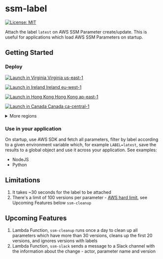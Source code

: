 # ssm-label

[![License: MIT](https://img.shields.io/badge/License-MIT-green.svg)](./LICENSE)

Attach the label `latest` on AWS SSM Parameter create/update. This is useful for applications which load AWS SSM Parameters on startup.

## Getting Started

### Deploy

[![Launch in Virginia](https://s3.amazonaws.com/cloudformation-examples/cloudformation-launch-stack.png) Virginia us-east-1](https://us-east-1.console.aws.amazon.com/cloudformation/home?region=us-east-1#/stacks/quickcreate?templateURL=https://ssm-label.s3-eu-west-1.amazonaws.com/cfn-template-ssm-label.yml)

[![Launch in Ireland](https://s3.amazonaws.com/cloudformation-examples/cloudformation-launch-stack.png) Ireland eu-west-1](https://eu-west-1.console.aws.amazon.com/cloudformation/home?region=eu-west-1#/stacks/quickcreate?templateURL=https://ssm-label.s3-eu-west-1.amazonaws.com/cfn-template-ssm-label.yml)

[![Launch in Hong Kong](https://s3.amazonaws.com/cloudformation-examples/cloudformation-launch-stack.png) Hong Kong ap-east-1](https://eu-west-1.console.aws.amazon.com/cloudformation/home?region=eu-west-1#/stacks/quickcreate?templateURL=https://ssm-label.s3-eu-west-1.amazonaws.com/cfn-template-ssm-label.yml)

[![Launch in Canada](https://s3.amazonaws.com/cloudformation-examples/cloudformation-launch-stack.png) Canada ca-central-1](https://eu-west-1.console.aws.amazon.com/cloudformation/home?region=eu-west-1#/stacks/quickcreate?templateURL=https://ssm-label.s3-eu-west-1.amazonaws.com/cfn-template-ssm-label.yml)

<details><summary>
More regions
</summary>

To deploy in other regions, replace AWS_REGION with the region's code

```
https://AWS_REGION.console.aws.amazon.com/cloudformation/home?region=AWS_REGION#/stacks/quickcreate?templateURL=https://
ssm-label.s3-eu-west-1.amazonaws.com/cfn-template-ssm-label.yml
```

</details>

### Use in your application

On startup, use AWS SDK and fetch all parameters, filter by label according to a given environment variable which, for example `LABEL=latest`, save the results to a global object and use it across your application. See examples:

- NodeJS
- Python

## Limitations

1. It takes ~30 seconds for the label to be attached
1. There's a limit of 100 versions per parameter - [AWS hard limit](https://docs.aws.amazon.com/systems-manager/latest/userguide/sysman-paramstore-labels.html), see Upcoming Features below `ssm-cleanup`

## Upcoming Features

1. Lambda Function, `ssm-cleanup` runs once a day to clean up all parameters which have more than 30 versions, cleans up the first 20 versions, and ignores versions with labels
1. Lambda Function, `ssm-slack` sends a message to a Slack channel with the information about the change - actor, parameter name and version

